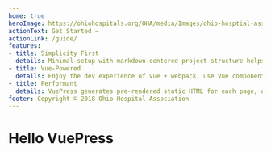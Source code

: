 ```yaml
---
home: true
heroImage: https://ohiohospitals.org/OHA/media/Images/ohio-hosptial-association-logo.png?width=234&height=75&ext=.png
actionText: Get Started →
actionLink: /guide/
features:
- title: Simplicity First
  details: Minimal setup with markdown-centered project structure helps you focus on writing.
- title: Vue-Powered
  details: Enjoy the dev experience of Vue + webpack, use Vue components in markdown, and develop custom themes with Vue.
- title: Performant
  details: VuePress generates pre-rendered static HTML for each page, and runs as an SPA once a page is loaded.
footer: Copyright © 2018 Ohio Hospital Association
---
```


# Hello VuePress
